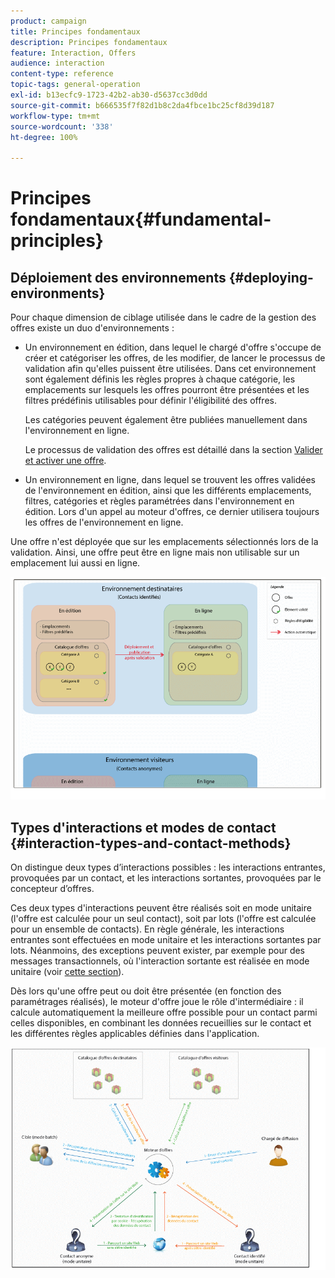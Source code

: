 ```yaml
---
product: campaign
title: Principes fondamentaux
description: Principes fondamentaux
feature: Interaction, Offers
audience: interaction
content-type: reference
topic-tags: general-operation
exl-id: b13ecfc9-1723-42b2-ab30-d5637cc3d0dd
source-git-commit: b666535f7f82d1b8c2da4fbce1bc25cf8d39d187
workflow-type: tm+mt
source-wordcount: '338'
ht-degree: 100%

---
```


# Principes fondamentaux{#fundamental-principles}



## Déploiement des environnements {#deploying-environments}

Pour chaque dimension de ciblage utilisée dans le cadre de la gestion des offres existe un duo d&#39;environnements :

* Un environnement en édition, dans lequel le chargé d&#39;offre s&#39;occupe de créer et catégoriser les offres, de les modifier, de lancer le processus de validation afin qu&#39;elles puissent être utilisées. Dans cet environnement sont également définis les règles propres à chaque catégorie, les emplacements sur lesquels les offres pourront être présentées et les filtres prédéfinis utilisables pour définir l&#39;éligibilité des offres.

  Les catégories peuvent également être publiées manuellement dans l&#39;environnement en ligne.

  Le processus de validation des offres est détaillé dans la section [Valider et activer une offre](../../interaction/using/approving-and-activating-an-offer.md).

* Un environnement en ligne, dans lequel se trouvent les offres validées de l&#39;environnement en édition, ainsi que les différents emplacements, filtres, catégories et règles paramétrées dans l&#39;environnement en édition. Lors d&#39;un appel au moteur d&#39;offres, ce dernier utilisera toujours les offres de l&#39;environnement en ligne.

Une offre n&#39;est déployée que sur les emplacements sélectionnés lors de la validation. Ainsi, une offre peut être en ligne mais non utilisable sur un emplacement lui aussi en ligne.

![](assets/architecture_interaction1.png)

## Types d&#39;interactions et modes de contact {#interaction-types-and-contact-methods}

On distingue deux types d’interactions possibles : les interactions entrantes, provoquées par un contact, et les interactions sortantes, provoquées par le concepteur d’offres.

Ces deux types d&#39;interactions peuvent être réalisés soit en mode unitaire (l&#39;offre est calculée pour un seul contact), soit par lots (l&#39;offre est calculée pour un ensemble de contacts). En règle générale, les interactions entrantes sont effectuées en mode unitaire et les interactions sortantes par lots. Néanmoins, des exceptions peuvent exister, par exemple pour des messages transactionnels, où l&#39;interaction sortante est réalisée en mode unitaire (voir [cette section](../../message-center/using/about-transactional-messaging.md)).

Dès lors qu&#39;une offre peut ou doit être présentée (en fonction des paramétrages réalisés), le moteur d&#39;offre joue le rôle d&#39;intermédiaire : il calcule automatiquement la meilleure offre possible pour un contact parmi celles disponibles, en combinant les données recueillies sur le contact et les différentes règles applicables définies dans l&#39;application.

![](assets/architecture_interaction2.png)
